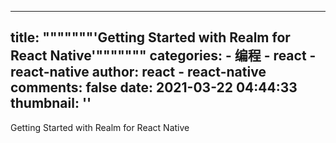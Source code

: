 
---
title: """""""'Getting Started with Realm for React Native'"""""""
categories: 
    - 编程
    - react - react-native
author: react - react-native
comments: false
date: 2021-03-22 04:44:33
thumbnail: ''
---

<div>   
Getting Started with Realm for React Native  
</div>
            